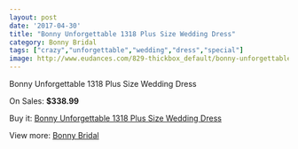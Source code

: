 ```yaml
---
layout: post
date: '2017-04-30'
title: "Bonny Unforgettable 1318 Plus Size Wedding Dress"
category: Bonny Bridal
tags: ["crazy","unforgettable","wedding","dress","special"]
image: http://www.eudances.com/829-thickbox_default/bonny-unforgettable-1318-plus-size-wedding-dress.jpg
---
```

Bonny Unforgettable 1318 Plus Size Wedding Dress

On Sales: **$338.99**
<a href="https://www.eudances.com/en/bonny-bridal/282-bonny-unforgettable-1318-plus-size-wedding-dress.html"><amp-img layout="responsive" width="600" height="600" src="//www.eudances.com/829-thickbox_default/bonny-unforgettable-1318-plus-size-wedding-dress.jpg" alt="Bonny Unforgettable 1318 Plus Size Wedding Dress 0" /></a>
<a href="https://www.eudances.com/en/bonny-bridal/282-bonny-unforgettable-1318-plus-size-wedding-dress.html"><amp-img layout="responsive" width="600" height="600" src="//www.eudances.com/830-thickbox_default/bonny-unforgettable-1318-plus-size-wedding-dress.jpg" alt="Bonny Unforgettable 1318 Plus Size Wedding Dress 1" /></a>

Buy it: [Bonny Unforgettable 1318 Plus Size Wedding Dress](https://www.eudances.com/en/bonny-bridal/282-bonny-unforgettable-1318-plus-size-wedding-dress.html "Bonny Unforgettable 1318 Plus Size Wedding Dress")

View more: [Bonny Bridal](https://www.eudances.com/en/3-bonny-bridal "Bonny Bridal")